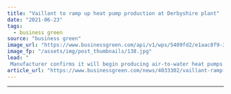 ```yaml
---
title: "Vaillant to ramp up heat pump production at Derbyshire plant"
date: "2021-06-23"
tags: 
  - business green
source: "business green"
image_url: "https://www.businessgreen.com/api/v1/wps/5409fd2/e1aac8f9-3461-4dd0-95c6-f99d17807830/2/vaillanttoexpandukproductiontoincludeheatpumps-75L-185x114.jpg"
image_fp: "/assets/img/post_thumbnails/138.jpg"
lead: "
 Manufacturer confirms it will begin producing air-to-water heat pumps at flagship UK plant after seeing 'record demand' for the zero emission heating solution ..."
article_url: "https://www.businessgreen.com/news/4033302/vaillant-ramp-heat-pump-production-derbyshire-plant"
---
```


---
